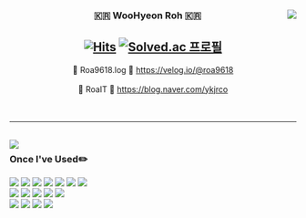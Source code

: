 <div align="center">
    
  <img align="right" src="https://github-readme-stats.vercel.app/api?username=roa9618&show_icons=true&theme=dracula&exclude_repo=Computer-Science-Engineering&langs_count=10"/>
  
  ### 🇰🇷 WooHyeon Roh 🇰🇷 
  [![Hits](https://hits.seeyoufarm.com/api/count/incr/badge.svg?url=https%3A%2F%2Fgithub.com%2Froa9618%2Fhit-counter&count_bg=%23000000&title_bg=%23000000&icon=github.svg&icon_color=%23FFFFFF&title=GitHub&edge_flat=false)](https://hits.seeyoufarm.com)
[![Solved.ac 프로필](http://mazassumnida.wtf/api/mini/generate_badge?boj=rcoykj)](https://solved.ac/rcoykj)
---

🍏 Roa9618.log 🍏 https://velog.io/@roa9618<br><br>
🍊 RoaIT 🍊 https://blog.naver.com/ykjrco<br><br><br>
- - -
<br>
  <img align="left" src="https://github-readme-stats.vercel.app/api/top-langs/?username=roa9618&theme=dracula&exclude_repo=Computer-Science-Engineering&langs_count=10"/>

</div>

<div align="left">

### Once I've Used✏️

<img src="https://img.shields.io/badge/Arduino-00979D?style=flat&logo=Arduino&logoColor=white"/> <img src="https://img.shields.io/badge/C-A8B9CC?style=flat&logo=C&logoColor=white"/> <img src="https://img.shields.io/badge/C++-00599C?style=flat-square&logo=C%2B%2B&logoColor=white"/> <img src="https://img.shields.io/badge/JavaScript-F7DF1E?style=flat&logo=JavaScript&logoColor=white"/> <img src="https://img.shields.io/badge/Python-3776AB?style=flat&logo=Python&logoColor=white"/> <img src="https://img.shields.io/badge/React-61DAFB?style=flat&logo=React&logoColor=white"/> <img src="https://img.shields.io/badge/SQLite-003B57?style=flat&logo=SQLite&logoColor=white"/><br>
<img src="https://img.shields.io/badge/Eclipse-2C2255?style=flat&logo=Eclipse IDE&logoColor=white"/> <img src="https://img.shields.io/badge/Jupyter Notebook-F37626?style=flat&logo=Jupyter&logoColor=white"/> <img src="https://img.shields.io/badge/Visual Studio-5C2D91?style=flat&logo=Visual Studio&logoColor=white"/> <img src="https://img.shields.io/badge/Visual Studio Code-007ACC?style=flat&logo=Visual Studio Code&logoColor=white"/> <img src="https://img.shields.io/badge/XCode-147EFB?style=flat&logo=XCode&logoColor=white"/><br>
<img src="https://img.shields.io/badge/Git-F05032?style=flat&logo=Git&logoColor=white"/> <img src="https://img.shields.io/badge/GitHub-181717?style=flat&logo=GitHub&logoColor=white"/> <img src="https://img.shields.io/badge/Notion-000000?style=flat&logo=Notion&logoColor=white"/> <img src="https://img.shields.io/badge/Velog-20C997?style=flat&logo=Velog&logoColor=white"/>

</div>
